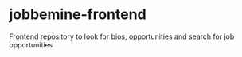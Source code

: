 # jobbemine-frontend
Frontend repository to look for bios, opportunities and search for job opportunities
